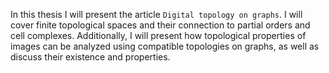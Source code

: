 In this thesis I will present the article `Digital topology on graphs`.
I will cover finite topological spaces and their connection to partial
orders and cell complexes. Additionally, I will present how topological
properties of images can be analyzed using compatible topologies on graphs, as well
as discuss their existence and properties.
